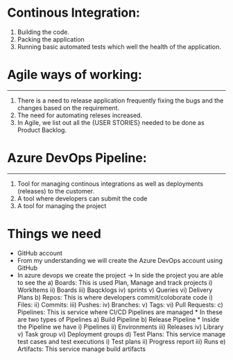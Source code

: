 # Continous Integration:
1. Building the code.
2. Packing the application 
3. Running basic automated tests which well the health of the application.

# Agile ways of working:
------------------------
1. There is a need to release application frequently fixing the bugs and the changes based on the requirement.
2. The need for automating releses increased.
3. In Agile, we list out all the {USER STORIES} needed to be done as Product Backlog.

# Azure DevOps Pipeline:
------------------------
1. Tool for managing continous integrations as well as deployments (releases) to the customer.
2. A tool where developers can submit the code
3. A tool for managing the project

# Things we need
* GitHub account
* From my understanding we will create the Azure DevOps account using GitHub
* In azure devops we create the project 
    -> In side the project you are able to see the 
         a) Boards: This is used Plan, Manage and track projects
             i) WorkItems
             ii) Boards
             iii) Baqcklogs
             iv) sprints
             v) Queries
             vi) Delivery Plans
        b) Repos: This is where developers commit/coloborate code
            i) Files:
            ii) Commits:
            iii) Pushes:
            iv) Branches:
            v) Tags:
            vi) Pull Requests:
        c) Pipelines: This is service where CI/CD Pipelines are managed
             * In these are two types of Pipelines
                a) Build Pipeline
                b) Release Pipeline
             * Inside the Pipeline we have
                 i) Pipelines
                 ii) Environments
                 iii) Releases
                 iv) Library
                 v) Task group
                 vi) Deployment groups
        d) Test Plans: This service manage test cases and test executions
             i) Test plans
             ii) Progress report
             iii) Runs
        e) Artifacts: This service manage build artifacts
           

        